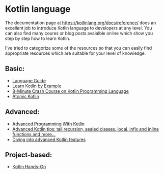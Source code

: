 # Kotlin language

The documentation page at https://kotlinlang.org/docs/reference/ does an excellent job to introduce Kotlin language to developers at any level. You can also find many coures or blog posts avaialble online which show you step by step how to learn Kotlin.

I've tried to categorize some of the resources so that you can easily find appropriate resources which are suitable for your level of knowledge.

## Basic:

- [Language Guide](https://kotlinlang.org/docs/reference/)
- [Learn Kotlin by Example](https://play.kotlinlang.org/byExample/overview)
- [8-Minute Crash Course on Kotlin Programming Language](https://blog.kotlin-academy.com/8-minute-crash-course-on-kotlin-programming-language-e8a804ed3d8a)
- [Atomic Kotlin](https://stepik.org/lesson/171437/step/1?unit=146116)

## Advanced:

- [Advanced Programming With Kotlin](https://medium.com/better-programming/advanced-android-programming-with-kotlin-5e40b1be22bb)
- [Advanced Kotlin tips: tail recursion, sealed classes, local, infix and inline functions and more…](https://android.jlelse.eu/advanced-kotlin-tips-local-infix-and-inline-functions-tail-recursion-sealed-classes-and-more-2a53b00d5423)
- [Diving into advanced Kotlin features](https://kotlinexpertise.com/advanced_kotlin_features_devoxxuk19/)

## Project-based:

- [Kotlin Hands-On](https://play.kotlinlang.org/hands-on/overview)
